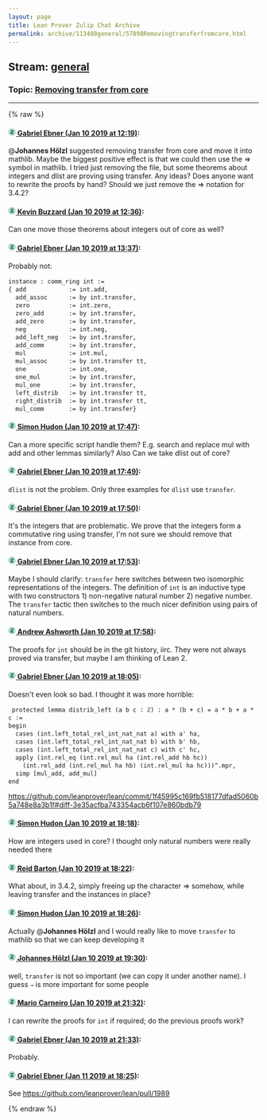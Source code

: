 ```yaml
---
layout: page
title: Lean Prover Zulip Chat Archive 
permalink: archive/113488general/57898Removingtransferfromcore.html
---
```


## Stream: [general](index.html)
### Topic: [Removing transfer from core](57898Removingtransferfromcore.html)

---


{% raw %}
#### [![Click to go to Zulip](../../assets/img/zulip2.png) Gabriel Ebner (Jan 10 2019 at 12:19)](https://leanprover.zulipchat.com/#narrow/stream/113488-general/topic/Removing%20transfer%20from%20core/near/154832021):
@**Johannes Hölzl** suggested removing transfer from core and move it into mathlib.  Maybe the biggest positive effect is that we could then use the ⇒ symbol in mathlib.
I tried just removing the file, but some theorems about integers and dlist are proving using transfer.  Any ideas?  Does anyone want to rewrite the proofs by hand?  Should we just remove the ⇒ notation for 3.4.2?

#### [![Click to go to Zulip](../../assets/img/zulip2.png) Kevin Buzzard (Jan 10 2019 at 12:36)](https://leanprover.zulipchat.com/#narrow/stream/113488-general/topic/Removing%20transfer%20from%20core/near/154832868):
Can one move those theorems about integers out of core as well?

#### [![Click to go to Zulip](../../assets/img/zulip2.png) Gabriel Ebner (Jan 10 2019 at 13:37)](https://leanprover.zulipchat.com/#narrow/stream/113488-general/topic/Removing%20transfer%20from%20core/near/154835519):
Probably not:
```lean
instance : comm_ring int :=
{ add            := int.add,
  add_assoc      := by int.transfer,
  zero           := int.zero,
  zero_add       := by int.transfer,
  add_zero       := by int.transfer,
  neg            := int.neg,
  add_left_neg   := by int.transfer,
  add_comm       := by int.transfer,
  mul            := int.mul,
  mul_assoc      := by int.transfer tt,
  one            := int.one,
  one_mul        := by int.transfer,
  mul_one        := by int.transfer,
  left_distrib   := by int.transfer tt,
  right_distrib  := by int.transfer tt,
  mul_comm       := by int.transfer}
```

#### [![Click to go to Zulip](../../assets/img/zulip2.png) Simon Hudon (Jan 10 2019 at 17:47)](https://leanprover.zulipchat.com/#narrow/stream/113488-general/topic/Removing%20transfer%20from%20core/near/154853060):
Can a more specific script handle them? E.g. search and replace mul with add and other lemmas similarly? Also Can we take dlist out of core?

#### [![Click to go to Zulip](../../assets/img/zulip2.png) Gabriel Ebner (Jan 10 2019 at 17:49)](https://leanprover.zulipchat.com/#narrow/stream/113488-general/topic/Removing%20transfer%20from%20core/near/154853245):
`dlist` is not the problem.  Only three examples for `dlist` use `transfer`.

#### [![Click to go to Zulip](../../assets/img/zulip2.png) Gabriel Ebner (Jan 10 2019 at 17:50)](https://leanprover.zulipchat.com/#narrow/stream/113488-general/topic/Removing%20transfer%20from%20core/near/154853346):
It's the integers that are problematic.  We prove that the integers form a commutative ring using transfer, I'm not sure we should remove that instance from core.

#### [![Click to go to Zulip](../../assets/img/zulip2.png) Gabriel Ebner (Jan 10 2019 at 17:53)](https://leanprover.zulipchat.com/#narrow/stream/113488-general/topic/Removing%20transfer%20from%20core/near/154853532):
Maybe I should clarify: `transfer` here switches between two isomorphic representations of the integers.  The definition of `int` is an inductive type with two constructors 1) non-negative natural number 2) negative number.  The `transfer` tactic then switches to the much nicer definition using pairs of natural numbers.

#### [![Click to go to Zulip](../../assets/img/zulip2.png) Andrew Ashworth (Jan 10 2019 at 17:58)](https://leanprover.zulipchat.com/#narrow/stream/113488-general/topic/Removing%20transfer%20from%20core/near/154853971):
The proofs for `int` should be in the git history, iirc. They were not always proved via transfer, but maybe I am thinking of Lean 2.

#### [![Click to go to Zulip](../../assets/img/zulip2.png) Gabriel Ebner (Jan 10 2019 at 18:05)](https://leanprover.zulipchat.com/#narrow/stream/113488-general/topic/Removing%20transfer%20from%20core/near/154854522):
Doesn't even look so bad.  I thought it was more horrible:
```lean
 protected lemma distrib_left (a b c : ℤ) : a * (b + c) = a * b + a * c :=
begin
  cases (int.left_total_rel_int_nat_nat a) with a' ha,
  cases (int.left_total_rel_int_nat_nat b) with b' hb,
  cases (int.left_total_rel_int_nat_nat c) with c' hc,
  apply (int.rel_eq (int.rel_mul ha (int.rel_add hb hc))
    (int.rel_add (int.rel_mul ha hb) (int.rel_mul ha hc)))^.mpr,
  simp [mul_add, add_mul]
end
```
https://github.com/leanprover/lean/commit/1f45995c169fb518177dfad5060b5a748e8a3b1f#diff-3e35acfba743354acb6f107e860bdb79

#### [![Click to go to Zulip](../../assets/img/zulip2.png) Simon Hudon (Jan 10 2019 at 18:18)](https://leanprover.zulipchat.com/#narrow/stream/113488-general/topic/Removing%20transfer%20from%20core/near/154855637):
How are integers used in core? I thought only natural numbers were really needed there

#### [![Click to go to Zulip](../../assets/img/zulip2.png) Reid Barton (Jan 10 2019 at 18:22)](https://leanprover.zulipchat.com/#narrow/stream/113488-general/topic/Removing%20transfer%20from%20core/near/154855944):
What about, in 3.4.2, simply freeing up the character ⇒ somehow, while leaving transfer and the instances in place?

#### [![Click to go to Zulip](../../assets/img/zulip2.png) Simon Hudon (Jan 10 2019 at 18:26)](https://leanprover.zulipchat.com/#narrow/stream/113488-general/topic/Removing%20transfer%20from%20core/near/154856174):
Actually @**Johannes Hölzl** and I would really like to move `transfer` to mathlib so that we can keep developing it

#### [![Click to go to Zulip](../../assets/img/zulip2.png) Johannes Hölzl (Jan 10 2019 at 19:30)](https://leanprover.zulipchat.com/#narrow/stream/113488-general/topic/Removing%20transfer%20from%20core/near/154860802):
well, `transfer` is not so important (we can copy it under another name). I guess `⇒` is more important for some people

#### [![Click to go to Zulip](../../assets/img/zulip2.png) Mario Carneiro (Jan 10 2019 at 21:32)](https://leanprover.zulipchat.com/#narrow/stream/113488-general/topic/Removing%20transfer%20from%20core/near/154869086):
I can rewrite the proofs for `int` if required; do the previous proofs work?

#### [![Click to go to Zulip](../../assets/img/zulip2.png) Gabriel Ebner (Jan 10 2019 at 21:33)](https://leanprover.zulipchat.com/#narrow/stream/113488-general/topic/Removing%20transfer%20from%20core/near/154869179):
Probably.

#### [![Click to go to Zulip](../../assets/img/zulip2.png) Gabriel Ebner (Jan 11 2019 at 18:25)](https://leanprover.zulipchat.com/#narrow/stream/113488-general/topic/Removing%20transfer%20from%20core/near/154931531):
See https://github.com/leanprover/lean/pull/1989


{% endraw %}
